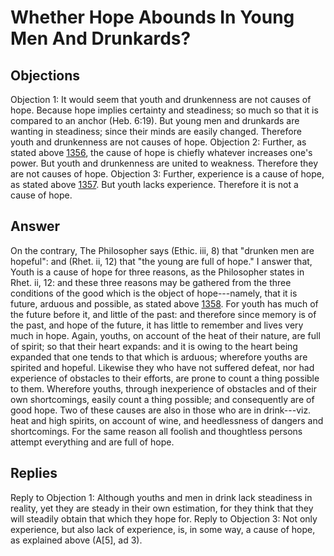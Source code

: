 # Whether Hope Abounds In Young Men And Drunkards?
## Objections
Objection 1: It would seem that youth and drunkenness are not causes of hope. Because hope implies certainty and steadiness; so much so that it is compared to an anchor (Heb. 6:19). But young men and drunkards are wanting in steadiness; since their minds are easily changed. Therefore youth and drunkenness are not causes of hope.
Objection 2: Further, as stated above [1356](A[5]), the cause of hope is chiefly whatever increases one's power. But youth and drunkenness are united to weakness. Therefore they are not causes of hope.
Objection 3: Further, experience is a cause of hope, as stated above [1357](A[5]). But youth lacks experience. Therefore it is not a cause of hope.
## Answer
On the contrary, The Philosopher says (Ethic. iii, 8) that "drunken men are hopeful": and (Rhet. ii, 12) that "the young are full of hope."
I answer that, Youth is a cause of hope for three reasons, as the Philosopher states in Rhet. ii, 12: and these three reasons may be gathered from the three conditions of the good which is the object of hope---namely, that it is future, arduous and possible, as stated above [1358](A[1]). For youth has much of the future before it, and little of the past: and therefore since memory is of the past, and hope of the future, it has little to remember and lives very much in hope. Again, youths, on account of the heat of their nature, are full of spirit; so that their heart expands: and it is owing to the heart being expanded that one tends to that which is arduous; wherefore youths are spirited and hopeful. Likewise they who have not suffered defeat, nor had experience of obstacles to their efforts, are prone to count a thing possible to them. Wherefore youths, through inexperience of obstacles and of their own shortcomings, easily count a thing possible; and consequently are of good hope. Two of these causes are also in those who are in drink---viz. heat and high spirits, on account of wine, and heedlessness of dangers and shortcomings. For the same reason all foolish and thoughtless persons attempt everything and are full of hope.
## Replies
Reply to Objection 1: Although youths and men in drink lack steadiness in reality, yet they are steady in their own estimation, for they think that they will steadily obtain that which they hope for.
Reply to Objection 3: Not only experience, but also lack of experience, is, in some way, a cause of hope, as explained above (A[5], ad 3).
